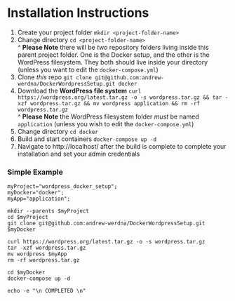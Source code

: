# Installation Instructions

1. Create your project folder `mkdir <project-folder-name>`
1. Change directory `cd <project-folder-name>`
    <br />^ **Please Note** there will be *two* repository folders living inside this parent project folder. One is the Docker setup, and the other is the WordPress filesystem. They both should live inside your <project-folder-name> directory (unless you want to edit the `docker-compose.yml`)
1. Clone *this* repo `git clone git@github.com:andrew-werdna/DockerWordpressSetup.git docker`
1. Download the **WordPress file system** `curl https://wordpress.org/latest.tar.gz -o -s wordpress.tar.gz && tar -xzf wordpress.tar.gz && mv wordpress application && rm -rf wordpress.tar.gz`
    <br />^ **Please Note** the WordPress filesystem folder *must* be named `application` (unless you wish to edit the `docker-compose.yml`)
1. Change directory `cd docker`
1. Build and start containers `docker-compose up -d`
1. Navigate to http://localhost/ after the build is complete to complete your installation and set your admin credentials

### Simple Example

```
myProject="wordpress_docker_setup";
myDocker="docker";
myApp="application";

mkdir --parents $myProject
cd $myProject
git clone git@github.com:andrew-werdna/DockerWordpressSetup.git $myDocker

curl https://wordpress.org/latest.tar.gz -o -s wordpress.tar.gz
tar -xzf wordpress.tar.gz
mv wordpress $myApp
rm -rf wordpress.tar.gz

cd $myDocker
docker-compose up -d

echo -e "\n COMPLETED \n"
```
